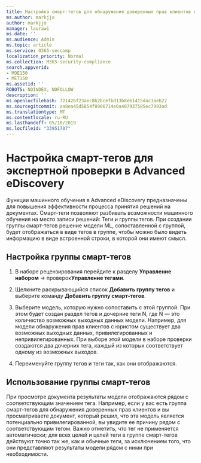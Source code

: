 ```yaml
---
title: Настройка смарт-тегов для обнаружения доверенных прав клиентов в Advanced eDiscovery
ms.author: markjjo
author: markjjo
manager: laurawi
ms.date: ''
ms.audience: Admin
ms.topic: article
ms.service: O365-seccomp
localization_priority: Normal
ms.collection: M365-security-compliance
search.appverid:
- MOE150
- MET150
ms.assetid: ''
ROBOTS: NOINDEX, NOFOLLOW
description: ''
ms.openlocfilehash: 721426f23aec862bcefbd13b8e61415dac3aeb27
ms.sourcegitcommit: aa8ea45d5854f8906714e0a407937585ec7993ad
ms.translationtype: MT
ms.contentlocale: ru-RU
ms.lasthandoff: 05/10/2019
ms.locfileid: "33951707"
---
```

# <a name="set-up-smart-tags-for-ml-assisted-review-in-advanced-ediscovery"></a>Настройка смарт-тегов для экспертной проверки в Advanced eDiscovery

Функции машинного обучения в Advanced eDiscovery предназначены для повышения эффективности процесса принятия решений на документах. Смарт-теги позволяют разбивать возможности машинного обучения на место записи решений: Теги и группы тегов. При создании группы смарт-тегов решение модели ML, сопоставленной с группой, будет отображаться в виде тегов в группе, чтобы можно было видеть информацию в виде встроенной строки, в которой они имеют смысл.

## <a name="how-to-set-up-a-smart-tag-group"></a>Настройка группы смарт-тегов

1. В наборе рецензирования перейдите к разделу **Управление набором** -> проверок**Управление тегами**.

2. Щелкните раскрывающийся список **Добавить группу тегов** и выберите команду **Добавить группу смарт-тегов**.

3. Выберите модель, которую нужно сопоставить с этой группой. При этом будет создан раздел тегов и дочерние теги N, где N — это количество возможных выходных данных модели. Например, для модели обнаружения прав клиентов с юристом существует два возможных выходных данных, привилегированных и непривилегированных. При выборе этой модели в наборе проверки создаются два дочерних тега, каждый из которых соответствует одному из возможных выходов.

4. Переименуйте группу тегов и теги так, как они отображаются.

## <a name="how-to-use-a-smart-tag-group"></a>Использование группы смарт-тегов

При просмотре документа результаты модели отображаются рядом с соответствующим значением тега. Например, если у вас есть группа смарт-тегов для обнаружения доверенных прав клиентов и вы просматриваете документ, который решил, что эта модель является потенциально привилегированной, вы увидите ее причину рядом с соответствующим тегом. Важно отметить, что тег не применяется автоматически; для всех целей и целей теги в группе смарт-тегов действуют точно так же, как и обычные теги, за исключением того, что они представляют результаты модели рядом с ними при необходимости.